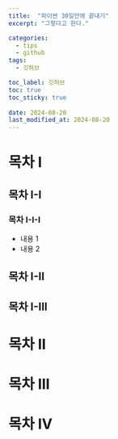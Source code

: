 ```yaml
---
title:  "파이썬 30일만에 끝내기"
excerpt: "그렇다고 한다."

categories:
  - tips
  - github
tags:
  - 깃허브

toc_label: 깃허브
toc: true
toc_sticky: true
 
date: 2024-08-20
last_modified_at: 2024-08-20
---
```


# 목차 I
## 목차 I-I
### 목차 I-I-I
- 내용 1
- 내용 2
## 목차 I-II
## 목차 I-III
# 목차 II
# 목차 III
# 목차 IV


<br>
